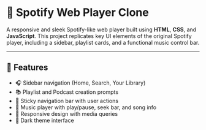 # 🎵 Spotify Web Player Clone

A responsive and sleek Spotify-like web player built using **HTML**, **CSS**, and **JavaScript**. This project replicates key UI elements of the original Spotify player, including a sidebar, playlist cards, and a functional music control bar.

---

## 🚀 Features

- 🎧 Sidebar navigation (Home, Search, Your Library)
- 📚 Playlist and Podcast creation prompts
- 🔄 Sticky navigation bar with user actions
- 🎵 Music player with play/pause, seek bar, and song info
- 📱 Responsive design with media queries
- 🌙 Dark theme interface
